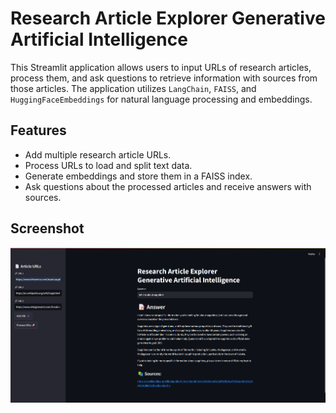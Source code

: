 # Research Article Explorer Generative Artificial Intelligence

This Streamlit application allows users to input URLs of research articles, process them, and ask questions to retrieve information with sources from those articles. The application utilizes `LangChain`, `FAISS`, and `HuggingFaceEmbeddings` for natural language processing and embeddings.

## Features

- Add multiple research article URLs.
- Process URLs to load and split text data.
- Generate embeddings and store them in a FAISS index.
- Ask questions about the processed articles and receive answers with sources.

## Screenshot


![AI.png](AI.png)
